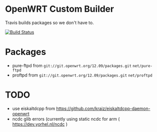 OpenWRT Custom Builder
======================

Travis builds packages so we don't have to.

[![Build Status](https://travis-ci.org/makefu/openwrt-custom-builder.svg?branch=master)](https://travis-ci.org/makefu/openwrt-custom-builder)

Packages
========
* pure-ftpd from `git://git.openwrt.org/12.09/packages.git` `net/pure-ftpd`
* proftpd from `git://git.openwrt.org/12.09/packages.git` `net/proftpd`

TODO
====
- use eiskaltdcpp from https://github.com/kraiz/eiskaltdcpp-daemon-openwrt
- ncdc glib errors (currently using static ncdc for arm ( https://dev.yorhel.nl/ncdc )
